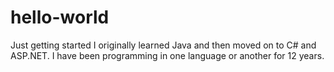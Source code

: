 # hello-world
Just getting started
I originally learned Java and then moved on to C# and ASP.NET. I have been programming in one language or another for 12 years.
